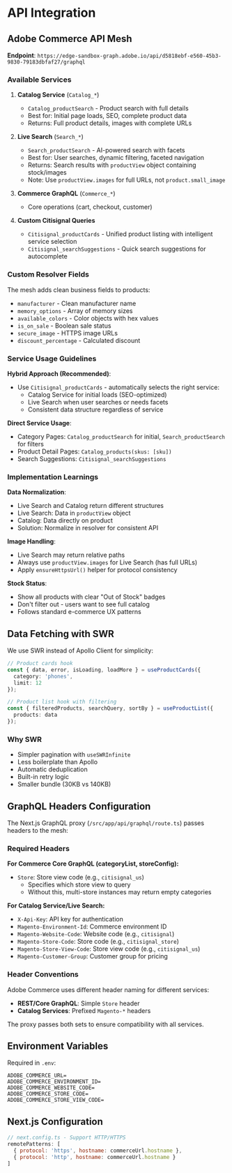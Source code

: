 # API Integration

## Adobe Commerce API Mesh

**Endpoint**: `https://edge-sandbox-graph.adobe.io/api/d5818ebf-e560-45b3-9830-79183dbfaf27/graphql`

### Available Services

1. **Catalog Service** (`Catalog_*`)
   - `Catalog_productSearch` - Product search with full details
   - Best for: Initial page loads, SEO, complete product data
   - Returns: Full product details, images with complete URLs

2. **Live Search** (`Search_*`)
   - `Search_productSearch` - AI-powered search with facets
   - Best for: User searches, dynamic filtering, faceted navigation
   - Returns: Search results with `productView` object containing stock/images
   - Note: Use `productView.images` for full URLs, not `product.small_image`

3. **Commerce GraphQL** (`Commerce_*`)
   - Core operations (cart, checkout, customer)

4. **Custom Citisignal Queries**
   - `Citisignal_productCards` - Unified product listing with intelligent service selection
   - `Citisignal_searchSuggestions` - Quick search suggestions for autocomplete

### Custom Resolver Fields

The mesh adds clean business fields to products:
- `manufacturer` - Clean manufacturer name
- `memory_options` - Array of memory sizes
- `available_colors` - Color objects with hex values
- `is_on_sale` - Boolean sale status
- `secure_image` - HTTPS image URLs
- `discount_percentage` - Calculated discount

### Service Usage Guidelines

**Hybrid Approach (Recommended)**:
- Use `Citisignal_productCards` - automatically selects the right service:
  - Catalog Service for initial loads (SEO-optimized)
  - Live Search when user searches or needs facets
  - Consistent data structure regardless of service

**Direct Service Usage**:
- Category Pages: `Catalog_productSearch` for initial, `Search_productSearch` for filters
- Product Detail Pages: `Catalog_products(skus: [sku])`
- Search Suggestions: `Citisignal_searchSuggestions`

### Implementation Learnings

**Data Normalization**:
- Live Search and Catalog return different structures
- Live Search: Data in `productView` object
- Catalog: Data directly on product
- Solution: Normalize in resolver for consistent API

**Image Handling**:
- Live Search may return relative paths
- Always use `productView.images` for Live Search (has full URLs)
- Apply `ensureHttpsUrl()` helper for protocol consistency

**Stock Status**:
- Show all products with clear "Out of Stock" badges
- Don't filter out - users want to see full catalog
- Follows standard e-commerce UX patterns

## Data Fetching with SWR

We use SWR instead of Apollo Client for simplicity:

```typescript
// Product cards hook
const { data, error, isLoading, loadMore } = useProductCards({
  category: 'phones',
  limit: 12
});

// Product list hook with filtering
const { filteredProducts, searchQuery, sortBy } = useProductList({
  products: data
});
```

### Why SWR
- Simpler pagination with `useSWRInfinite`
- Less boilerplate than Apollo
- Automatic deduplication
- Built-in retry logic
- Smaller bundle (30KB vs 140KB)

## GraphQL Headers Configuration

The Next.js GraphQL proxy (`/src/app/api/graphql/route.ts`) passes headers to the mesh:

### Required Headers

**For Commerce Core GraphQL (categoryList, storeConfig):**
- `Store`: Store view code (e.g., `citisignal_us`)
  - Specifies which store view to query
  - Without this, multi-store instances may return empty categories

**For Catalog Service/Live Search:**
- `X-Api-Key`: API key for authentication
- `Magento-Environment-Id`: Commerce environment ID
- `Magento-Website-Code`: Website code (e.g., `citisignal`)  
- `Magento-Store-Code`: Store code (e.g., `citisignal_store`)
- `Magento-Store-View-Code`: Store view code (e.g., `citisignal_us`)
- `Magento-Customer-Group`: Customer group for pricing

### Header Conventions

Adobe Commerce uses different header naming for different services:
- **REST/Core GraphQL**: Simple `Store` header
- **Catalog Services**: Prefixed `Magento-*` headers

The proxy passes both sets to ensure compatibility with all services.

## Environment Variables

Required in `.env`:
```
ADOBE_COMMERCE_URL=
ADOBE_COMMERCE_ENVIRONMENT_ID=
ADOBE_COMMERCE_WEBSITE_CODE=
ADOBE_COMMERCE_STORE_CODE=
ADOBE_COMMERCE_STORE_VIEW_CODE=
```

## Next.js Configuration

```javascript
// next.config.ts - Support HTTP/HTTPS
remotePatterns: [
  { protocol: 'https', hostname: commerceUrl.hostname },
  { protocol: 'http', hostname: commerceUrl.hostname }
]
```